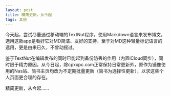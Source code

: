 ```yaml
---
layout: post
title: 精简更新，从今起
tags: 其他
---
```


今天起，尝试尽量通过移动端的TextNut程序，使用Markdown语言来发布博文，选用这款app是看好它对MD简洁、友好的支持，至于对MD这种轻量标记语言的选用，更是由来已久，不曾动摇过。

鉴于TextNut在编辑发布的同时已能起到备份防丢的作用（内置iCloud同步），同时限于精力原因，从今日起，除cpxxpc.com正常保持日常更新外，原作为镜像使用的Nas站、简书主页均改为不定期批量更新（简书为选择性更新），以求这些个人页面更合理的存在。

精简更新，从今起……